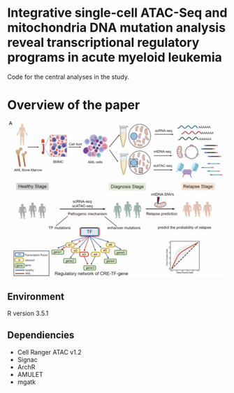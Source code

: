 # Integrative single-cell ATAC-Seq and mitochondria DNA mutation analysis reveal transcriptional regulatory programs in acute myeloid leukemia

Code for the central analyses in the study.
# Overview of the paper
![](https://github.com/Lan-lab/AML_multiomics/blob/main/Code/paper_fig.png)
## Environment
R version 3.5.1
## Dependiencies
* Cell Ranger ATAC v1.2
* Signac
* ArchR
* AMULET
* mgatk
